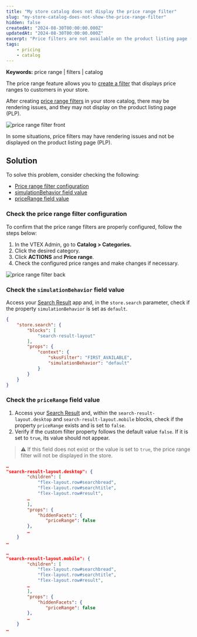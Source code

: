 ```yaml
---
title: "My store catalog does not display the price range filter"
slug: "my-store-catalog-does-not-show-the-price-range-filter"
hidden: false
createdAt: "2024-08-30T00:00:00.000Z"
updatedAt: "2024-08-30T00:00:00.000Z"
excerpt: "Price filters are not available on the product listing page (PLP)."
tags:
    - pricing
    - catalog
---
```


**Keywords:** price range |  filters |  catalog

The price range feature allows you to [create a filter](https://help.vtex.com/en/tutorial/setting-up-the-price-range-filter--tutorials_240) that displays price ranges to customers in your store.

After creating [price range filters](https://help.vtex.com/en/tutorial/setting-up-the-price-range-filter--tutorials_240) in your store catalog, there may be rendering issues, and they may not display on the product listing page (PLP).

![price range filter front](https://cdn.jsdelivr.net/gh/vtexdocs/dev-portal-content@main/docs/troubleshooting/development/price-range-filter-front.png)

In some situations, price filters may have rendering issues and not be displayed on the product listing page (PLP).

## Solution

To solve this problem, consider checking the following:

- [Price range filter configuration](#check-the-price-range-filter-configuration)
- [simulationBehavior field value](#check-the-simulationbehavior-field-value)
- [priceRange field value](#check-the-pricerange-field-value)

### Check the price range filter configuration

To confirm that the price range filters are properly configured, follow the steps below:

1. In the VTEX Admin, go to **Catalog > Categories.**
2. Click the desired category.
3. Click **ACTIONS** and **Price range**.
4. Check the configured price ranges and make changes if necessary.

![price range filter back](https://cdn.jsdelivr.net/gh/vtexdocs/dev-portal-content@main/docs/troubleshooting/development/price-range-filter-back.png)

### Check the `simulationBehavior` field value

Access your [Search Result](https://developers.vtex.com/docs/apps/vtex.search-result) app and, in the `store.search` parameter, check if the property `simulationBehavior` is set as `default`.

```json
{
    "store.search": {
        "blocks": [
            "search-result-layout"
        ],
        "props": {
            "context": {
                "skusFilter": "FIRST_AVAILABLE",
                "simulationBehavior": "default"
            }
        }
    }
}
```

### Check the `priceRange` field value

1. Access your [Search Result](https://developers.vtex.com/docs/apps/vtex.search-result) and, within the `search-result-layout.desktop` and `search-result-layout.mobile` blocks, check if the property `priceRange` exists and is set to `false`.
2. Verify if the custom filter property follows the default value `false`. If it is set to `true`, its value should not appear.

> ⚠️ If this field does not exist or the value is set to `true`, the price range filter will not be displayed in the store.

```json
…
"search-result-layout.desktop": {
        "children": [
            "flex-layout.row#searchbread",
            "flex-layout.row#searchtitle",
            "flex-layout.row#result",
        …
        ],
        "props": {
            "hiddenFacets": {
               "priceRange": false
        },
        …
    }
…
```

```json
…
"search-result-layout.mobile": {
        "children": [
            "flex-layout.row#searchbread",
            "flex-layout.row#searchtitle",
            "flex-layout.row#result",
        …
        ],
        "props": {
            "hiddenFacets": {
               "priceRange": false
        },
        …
    }
…
```
